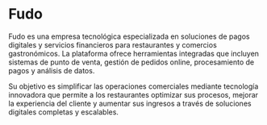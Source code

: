 # Fudo

Fudo es una empresa tecnológica especializada en soluciones de pagos digitales y servicios financieros para restaurantes y comercios gastronómicos. La plataforma ofrece herramientas integradas que incluyen sistemas de punto de venta, gestión de pedidos online, procesamiento de pagos y análisis de datos.

Su objetivo es simplificar las operaciones comerciales mediante tecnología innovadora que permite a los restaurantes optimizar sus procesos, mejorar la experiencia del cliente y aumentar sus ingresos a través de soluciones digitales completas y escalables.
